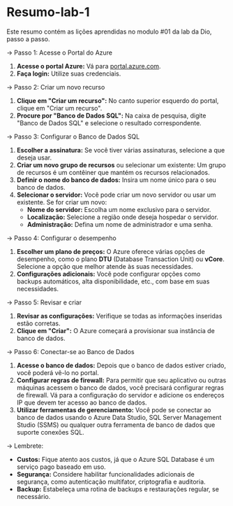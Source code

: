 # Resumo-lab-1

Este resumo contém as lições aprendidas no modulo #01 da lab da Dio, passo a passo. 

 -> Passo 1: Acesse o Portal do Azure

1. **Acesse o portal Azure:** Vá para [portal.azure.com](https://portal.azure.com).
2. **Faça login:** Utilize suas credenciais.

-> Passo 2: Criar um novo recurso

1. **Clique em "Criar um recurso":** No canto superior esquerdo do portal, clique em "Criar um recurso".
2. **Procure por "Banco de Dados SQL":** Na caixa de pesquisa, digite "Banco de Dados SQL" e selecione o resultado correspondente.

-> Passo 3: Configurar o Banco de Dados SQL

1. **Escolher a assinatura:** Se você tiver várias assinaturas, selecione a que deseja usar.
2. **Criar um novo grupo de recursos** ou selecionar um existente: Um grupo de recursos é um contêiner que mantém os recursos relacionados.
3. **Definir o nome do banco de dados:** Insira um nome único para o seu banco de dados.
4. **Selecionar o servidor:** Você pode criar um novo servidor ou usar um existente. Se for criar um novo:
   - **Nome do servidor:** Escolha um nome exclusivo para o servidor.
   - **Localização:** Selecione a região onde deseja hospedar o servidor.
   - **Administração:** Defina um nome de administrador e uma senha.

-> Passo 4: Configurar o desempenho

1. **Escolher um plano de preços:** O Azure oferece várias opções de desempenho, como o plano **DTU** (Database Transaction Unit) ou **vCore**. Selecione a opção que melhor atende às suas necessidades.
2. **Configurações adicionais:** Você pode configurar opções como backups automáticos, alta disponibilidade, etc., com base em suas necessidades.

-> Passo 5: Revisar e criar

1. **Revisar as configurações:** Verifique se todas as informações inseridas estão corretas.
2. **Clique em "Criar":** O Azure começará a provisionar sua instância de banco de dados.

-> Passo 6: Conectar-se ao Banco de Dados

1. **Acesse o banco de dados:** Depois que o banco de dados estiver criado, você poderá vê-lo no portal.
2. **Configurar regras de firewall:** Para permitir que seu aplicativo ou outras máquinas acessem o banco de dados, você precisará configurar regras de firewall. Vá para a configuração do servidor e adicione os endereços IP que devem ter acesso ao banco de dados. 
3. **Utilizar ferramentas de gerenciamento:** Você pode se conectar ao banco de dados usando o Azure Data Studio, SQL Server Management Studio (SSMS) ou qualquer outra ferramenta de banco de dados que suporte conexões SQL.

-> Lembrete: 

- **Custos:** Fique atento aos custos, já que o Azure SQL Database é um serviço pago baseado em uso.
- **Segurança:** Considere habilitar funcionalidades adicionais de segurança, como autenticação multifator, criptografia e auditoria.
- **Backup:** Estabeleça uma rotina de backups e restaurações regular, se necessário.


